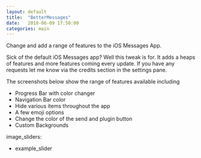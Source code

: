 ```yaml
---
layout: default
title:  "BetterMessages"
date:   2018-06-09 17:50:00
categories: main
---
```


Change and add a range of features to the iOS Messages App.

Sick of the default iOS Messages app? Well this tweak is for. It adds a heaps of features and more features coming every update. If you have any requests let me know via the credits section in the settings pane.

The screenshots below show the range of features available including
- Progress Bar with color changer
- Navigation Bar color
- Hide various items throughout the app
- A few emoji options
- Change the color of the send and plugin button
- Custom Backgrounds 

image_sliders:
  - example_slider